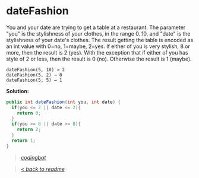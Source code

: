 # dateFashion

You and your date are trying to get a table at a restaurant. The parameter "you" is the stylishness of your clothes, in the range 0..10, and "date" is the stylishness of your date's clothes. The result getting the table is encoded as an int value with 0=no, 1=maybe, 2=yes. If either of you is very stylish, 8 or more, then the result is 2 (yes). With the exception that if either of you has style of 2 or less, then the result is 0 (no). Otherwise the result is 1 (maybe).

```
dateFashion(5, 10) → 2
dateFashion(5, 2) → 0
dateFashion(5, 5) → 1
```

**Solution:**

```java
public int dateFashion(int you, int date) {
  if(you <= 2 || date <= 2){
    return 0;
  }
  if(you >= 8 || date >= 8){
    return 2;
  }
  return 1;
}
```

> _[codingbat](http://codingbat.com/prob/p103360)_

> [< _back to readme_](FINDREPLACEREADME)